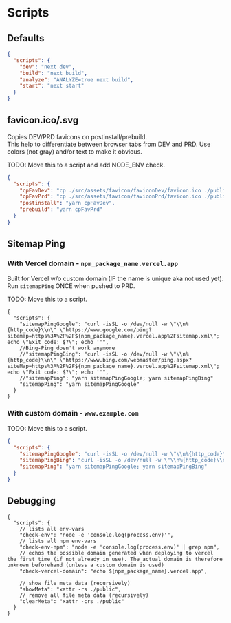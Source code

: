 # Scripts

## Defaults

```json
{
  "scripts": {
    "dev": "next dev",
    "build": "next build",
    "analyze": "ANALYZE=true next build",
    "start": "next start"
  }
}
```

## favicon.ico/.svg

Copies DEV/PRD favicons on postinstall/prebuild.  
This help to differentiate between browser tabs from DEV and PRD. Use colors (not gray) and/or text to make it obvious.

TODO: Move this to a script and add NODE_ENV check.

```json
{
  "scripts": {
    "cpFavDev": "cp ./src/assets/favicon/faviconDev/favicon.ico ./public/favicon.ico && cp ./src/assets/favicon/faviconDev/favicon.svg ./public/favicon.svg",
    "cpFavPrd": "cp ./src/assets/favicon/faviconPrd/favicon.ico ./public/favicon.ico && cp ./src/assets/favicon/faviconPrd/favicon.svg ./public/favicon.svg",
    "postinstall": "yarn cpFavDev",
    "prebuild": "yarn cpFavPrd"
  }
}
```

## Sitemap Ping

### With Vercel domain - `npm_package_name.vercel.app`

Built for Vercel w/o custom domain (IF the name is unique aka not used yet).  
Run `sitemapPing` ONCE when pushed to PRD.

TODO: Move this to a script.

```json5
{
  "scripts": {
    "sitemapPingGoogle": "curl -isSL -o /dev/null -w \"\\n%{http_code}\\n\" \"https://www.google.com/ping?sitemap=https%3A%2F%2F${npm_package_name}.vercel.app%2Fsitemap.xml\"; echo \"Exit code: $?\"; echo ''",
    //Bing-Ping doen't work anymore
    //"sitemapPingBing": "curl -isSL -o /dev/null -w \"\\n%{http_code}\\n\" \"https://www.bing.com/webmaster/ping.aspx?siteMap=https%3A%2F%2F${npm_package_name}.vercel.app%2Fsitemap.xml\"; echo \"Exit code: $?\"; echo ''",
    //"sitemapPing": "yarn sitemapPingGoogle; yarn sitemapPingBing"
    "sitemapPing": "yarn sitemapPingGoogle"
  }
}
```

### With custom domain - `www.example.com`

TODO: Move this to a script.

```json
{
  "scripts": {
    "sitemapPingGoogle": "curl -isSL -o /dev/null -w \"\\n%{http_code}\\n\" \"https://www.google.com/ping?sitemap=https%3A%2F%2Fwww.example.com%2Fsitemap.xml\"; echo \"Exit code: $?\"; echo ''",
    "sitemapPingBing": "curl -isSL -o /dev/null -w \"\\n%{http_code}\\n\" \"https://www.bing.com/webmaster/ping.aspx?siteMap=https%3A%2F%2Fwww.example.com%2Fsitemap.xml\"; echo \"Exit code: $?\"; echo ''",
    "sitemapPing": "yarn sitemapPingGoogle; yarn sitemapPingBing"
  }
}
```

## Debugging

```json5
{
  "scripts": {
    // lists all env-vars
    "check-env": "node -e 'console.log(process.env)'",
    // lists all npm env-vars
    "check-env-npm": "node -e 'console.log(process.env)' | grep npm",
    // echos the possible domain generated when deploying to vercel the first time (if not already in use). The actual domain is therefore unknown beforehand (unless a custom domain is used)
    "check-vercel-domain": "echo ${npm_package_name}.vercel.app",

    // show file meta data (recursively)
    "showMeta": "xattr -rs ./public",
    // remove all file meta data (recursively)
    "clearMeta": "xattr -crs ./public"
  }
}
```

